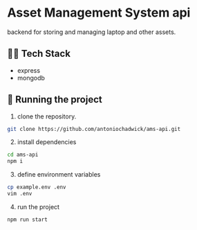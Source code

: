 # Asset Management System api

backend for storing and managing laptop and other assets.

## 🧑‍💻 Tech Stack

- express
- mongodb

## 🏃 Running the project

1. clone the repository.

```bash
git clone https://github.com/antoniochadwick/ams-api.git
```

2. install dependencies

```bash
cd ams-api
npm i
```

3. define environment variables

```bash
cp example.env .env
vim .env
```

4. run the project

```bash
npm run start
```
